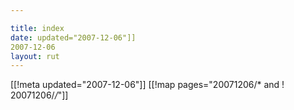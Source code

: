 ```yaml
---

title: index
date: updated="2007-12-06"]]
2007-12-06
layout: rut
---
```


[[!meta updated="2007-12-06"]]
[[!map pages="20071206/* and ! 20071206/*/*"]]
